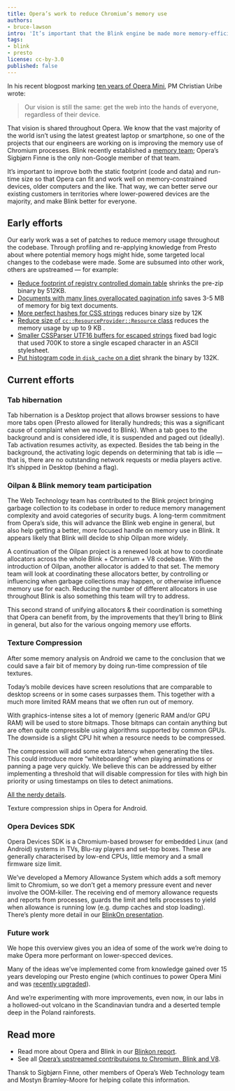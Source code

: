 ```yaml
---
title: Opera’s work to reduce Chromium’s memory use
authors:
- bruce-lawson
intro: 'It’s important that the Blink engine be made more memory-efficient so it can run on the lower-specced devices that most of the world uses. Using our experience of our Presto rendering engine, Opera has been improving Blink’s performance.'
tags:
- blink
- presto
license: cc-by-3.0
published: false
---
```


In his recent blogpost marking [ten years of Opera Mini](http://blogs.opera.com/news/2015/04/opera-mini-history-new-version-android/), PM Christian Uribe wrote:

> Our vision is still the same: get the web into the hands of everyone, regardless of their device.

That vision is shared throughout Opera. We know that the vast majority of the world isn’t using the latest greatest laptop or smartphone, so one of the projects that our engineers are working on is improving the memory use of Chromium processes. Blink recently established a [memory team](https://sites.google.com/a/chromium.org/dev/blink/memory-team); Opera’s Sigbjørn Finne is the only non-Google member of that team.

It’s important to improve both the static footprint (code and data) and run-time size so that Opera can fit and work well on memory-constrained devices, older computers and the like. That way, we can better serve our existing customers in territories where lower-powered devices are the majority, and make Blink better for everyone.

## Early efforts

Our early work was a set of patches to reduce memory usage throughout the codebase. Through profiling and re-applying knowledge from Presto about where potential memory hogs might hide, some targeted local changes to the codebase were made. Some are subsumed into other work, others are upstreamed — for example:

- [Reduce footprint of registry controlled domain table](https://codereview.chromium.org/197183002/) shrinks the pre-zip binary by 512KB.
- [Documents with many lines overallocated pagination info](https://codereview.chromium.org/200053007/) saves 3-5 MB of memory for big text documents.
- [More perfect hashes for CSS strings](https://codereview.chromium.org/196413006/) reduces binary size by 12K
- [Reduce size of `cc::ResourceProvider::Resource` class](http://src.chromium.org/viewvc/chrome?revision=259319&view=revision) reduces the memory usage by up to 9 KB .
- [Smaller CSSParser UTF16 buffers for escaped strings](https://codereview.chromium.org/196353018/) fixed bad logic that used 700K to store a single escaped character in an ASCII stylesheet.
- [Put histogram code in `disk_cache` on a diet](https://codereview.chromium.org/196383016/) shrank the binary by 132K.

## Current efforts

### Tab hibernation

Tab hibernation is a Desktop project that allows browser sessions to have more tabs open (Presto allowed for literally hundreds; this was a significant cause of complaint when we moved to Blink). When a tab goes to the background and is considered idle, it is suspended and paged out (ideally). Tab activation resumes activity, as expected. Besides the tab being in the background, the activating logic depends on determining that tab is idle — that is, there are no outstanding network requests or media players active. It’s shipped in Desktop (behind a flag).

### Oilpan & Blink memory team participation

The Web Technology team has contributed to the Blink project bringing garbage collection to its codebase in order to reduce memory management complexity and avoid categories of security bugs. A long-term commitment from Opera’s side, this will advance the Blink web engine in general, but also help getting a better, more focused handle on memory use in Blink. It appears likely that Blink will decide to ship Oilpan more widely.

A continuation of the Oilpan project is a renewed look at how to coordinate allocators across the whole Blink + Chromium + V8 codebase. With the introduction of Oilpan, another allocator is added to that set. The memory team will look at coordinating these allocators better, by controlling or influencing when garbage collections may happen, or otherwise influence memory use for each. Reducing the number of different allocators in use throughout Blink is also something this team will try to address.

This second strand of unifying allocators & their coordination is something that Opera can benefit from, by the improvements that they’ll bring to Blink in general, but also for the various ongoing memory use efforts.

### Texture Compression

After some memory analysis on Android we came to the conclusion that we could save a fair bit of memory by doing run-time compression of tile textures.

Today’s mobile devices have screen resolutions that are comparable to desktop screens or in some cases surpasses them. This together with a much more limited RAM means that we often run out of memory.

With graphics-intense sites a lot of memory (generic RAM and/or GPU RAM) will be used to store bitmaps. Those bitmaps can contain anything but are often quite compressible using algorithms supported by common GPUs. The downside is a slight CPU hit when a resource needs to be compressed.

The compression will add some extra latency when generating the tiles. This could introduce more “whiteboarding” when playing animations or panning a page very quickly. We believe this can be addressed by either implementing a threshold that will disable compression for tiles with high bin priority or using timestamps on tiles to detect animations.

[All the nerdy details](https://docs.google.com/document/d/1WdA0ir5J5gzhJ1yizDOigVG1lIQRolaLtI4CWEWcj5g/edit).

Texture compression ships in Opera for Android.

### Opera Devices SDK

Opera Devices SDK is a Chromium-based browser for embedded Linux (and Android) systems in TVs, Blu-ray players and set-top boxes. These are generally characterised by low-end CPUs, little memory and a small firmware size limit.

We’ve developed a Memory Allowance System which adds a soft memory limit to Chromium, so we don’t get a memory pressure event and never involve the OOM-killer. The receiving end of memory allowance requests and reports from processes, guards the limit and tells processes to yield when allowance is running low (e.g. dump caches and stop loading). There’s plenty more detail in our [BlinkOn presentation](https://docs.google.com/presentation/d/16c0shzszC7boniorrqHTpY3xSH3XMRkMikr-RwelZPI/edit?pli=1#slide=id.g3f7c74cb4_077).

### Future work

We hope this overview gives you an idea of some of the work we’re doing to make Opera more performant on lower-specced devices.

Many of the ideas we’ve implemented come from knowledge gained over 15 years developing our Presto engine (which continues to power Opera Mini and was [recently upgraded](https://dev.opera.com/blog/opera-mini-server-upgrade/)).

And we’re experimenting with more improvements, even now, in our labs in a hollowed-out volcano in the Scandinavian tundra and a deserted temple deep in the Poland rainforests.

## Read more

- Read more about Opera and Blink in our [Blinkon report](https://dev.opera.com/blog/blinkon-report/).
- See all [Opera’s upstreamed contributuions to Chromium, Blink and V8](https://operasoftware.github.io/upstreamtools/).

Thansk to Sigbjørn Finne, other members of Opera’s Web Technology team and Mostyn Bramley-Moore for helping collate this information.
